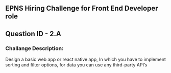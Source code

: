 ## EPNS Hiring Challenge for Front End Developer role
## Question ID - 2.A   

### Challange Description:

Design a basic web app or react native app, In which you have to implement sorting and filter options, for data you can use any third-party API’s

